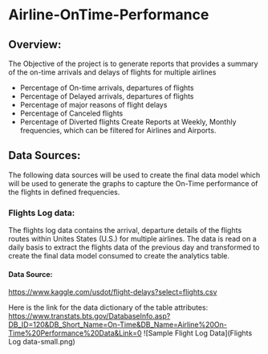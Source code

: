 # Airline-OnTime-Performance

## Overview:

The Objective of the project is to generate reports that provides a summary of the on-time arrivals and delays of flights for multiple airlines
-	Percentage of On-time arrivals, departures of flights
-	Percentage of Delayed arrivals, departures of flights
-	Percentage of major reasons of flight delays
-	Percentage of Canceled flights
-	Percentage of Diverted flights
Create Reports at Weekly, Monthly frequencies, which can be filtered for Airlines and Airports.

## Data Sources:

The following data sources will be used to create the final data model which will be used to generate the graphs to capture the On-Time performance of the flights in defined frequencies.

### Flights Log data:

The flights log data contains the arrival, departure details of the flights routes within Unites States (U.S.) for multiple airlines. The data is read on a daily basis to extract the flights data of the previous day and transformed to create the final data model consumed to create the analytics table.

#### Data Source:
https://www.kaggle.com/usdot/flight-delays?select=flights.csv

Here is the link for the data dictionary of the table attributes:
https://www.transtats.bts.gov/DatabaseInfo.asp?DB_ID=120&DB_Short_Name=On-Time&DB_Name=Airline%20On-Time%20Performance%20Data&Link=0
![Sample Flight Log Data](Flights Log data-small.png)
